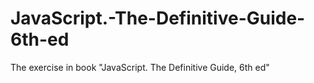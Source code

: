 # JavaScript.-The-Definitive-Guide-6th-ed
The exercise in book "JavaScript. The Definitive Guide, 6th ed"
